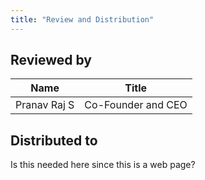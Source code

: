 ```yaml
---
title: "Review and Distribution"
---
```

  
## Reviewed by  
| Name               | Title                    | 
|--------------------|--------------------------|
| Pranav Raj S       | Co-Founder and CEO       | 

## Distributed to 

Is this needed here since this is a web page?
